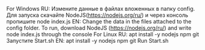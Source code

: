 For Windows
	RU:
	Измените данные в файлах вложенных в папку config.
	Для запуска скачайте NodeJS(https://nodejs.org/ru/) и через консоль пропишите node index.js
	EN:
	Change the data in the files attached to the config folder.
	To run, download NodeJS (https://nodejs.org/ru/) and write node index.js through the console
For Linux
	RU:
	apt install -y nodejs npm git
	Запустите Start.sh
	EN:
	apt install -y nodejs npm git
	Run Start.sh
